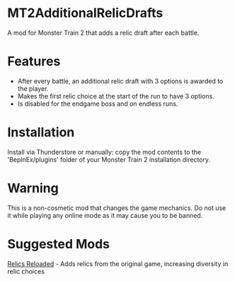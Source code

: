 # MT2AdditionalRelicDrafts

A mod for Monster Train 2 that adds a relic draft after each battle.

# Features

- After every battle, an additional relic draft with 3 options is awarded to the player.
- Makes the first relic choice at the start of the run to have 3 options.
- Is disabled for the endgame boss and on endless runs. 

# Installation

Install via Thunderstore or manually: copy the mod contents to the 'BepInEx/plugins' folder of your Monster Train 2 installation directory.

# Warning

This is a non-cosmetic mod that changes the game mechanics. Do not use it while playing any online mode as it may cause you to be banned.

# Suggested Mods
[Relics Reloaded](https://thunderstore.io/c/monster-train-2/p/GravitonGamer/Monster_Train_2_Relics_Reloaded/) - Adds relics from the original game, increasing diversity in relic choices
